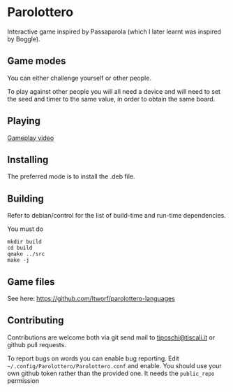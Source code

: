 Parolottero
===========

Interactive game inspired by Passaparola (which I later learnt was inspired by Boggle).


Game modes
----------

You can either challenge yourself or other people.

To play against other people you will all need a device and will need to set the seed and timer to the same value, in order to obtain the same board.


Playing
-------

[Gameplay video](https://www.youtube.com/watch?v=NEwD4Rn_nPQ)


Installing
----------

The preferred mode is to install the .deb file.

Building
--------

Refer to debian/control for the list of build-time and run-time dependencies.

You must do

```
mkdir build
cd build
qmake ../src
make -j
```

Game files
----------

See here: https://github.com/ltworf/parolottero-languages


Contributing
------------

Contributions are welcome both via git send mail to tiposchi@tiscali.it or github pull requests.

To report bugs on words you can enable bug reporting. Edit `~/.config/Parolottero/Parolottero.conf` and enable. You should use your own github token rather than the provided one. It needs the `public_repo` permission
